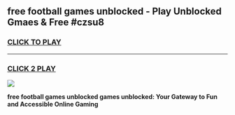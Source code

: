 
## free football games unblocked - Play Unblocked Gmaes & Free #czsu8
<h3>
<a href="https://premium.freeplayer.one?title=free_football_games_unblocked&ref=03M">CLICK TO PLAY</a></h3>
<hr>

<h3>
<a href="https://premium.freeplayer.one?title=free_football_games_unblocked&ref=03M">CLICK 2 PLAY</a>
  
</h3>

<a href="https://premium.freeplayer.one?title=free_football_games_unblocked&ref=03M"><img src="https://clearcache.store/games.png"></a>


**free football games unblocked games unblocked: Your Gateway to Fun and Accessible Online Gaming**
